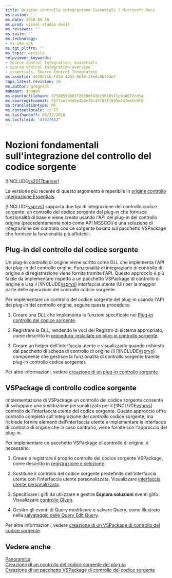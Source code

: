 ```yaml
---
title: Origine controllo integrazione Essentials | Microsoft Docs
ms.custom: ''
ms.date: 2018-06-30
ms.prod: visual-studio-dev14
ms.reviewer: ''
ms.suite: ''
ms.technology:
- vs-ide-sdk
ms.tgt_pltfrm: ''
ms.topic: article
helpviewer_keywords:
- Source Control Integration, essentials
- Source Control Integration,overview
- essentials, Source Control Integration
ms.assetid: 442057cb-fd54-4283-96f8-2f6dc8bf2de7
caps.latest.revision: 10
ms.author: gregvanl
manager: ghogen
ms.openlocfilehash: 37508599b01f2639df416c56181f1c9b8672cd5a
ms.sourcegitcommit: 55f7ce2d5d2e458e35c45787f1935b237ee5c9f8
ms.translationtype: MT
ms.contentlocale: it-IT
ms.lasthandoff: 08/22/2018
ms.locfileid: "47527652"
---
```

# <a name="source-control-integration-essentials"></a>Nozioni fondamentali sull'integrazione del controllo del codice sorgente
[!INCLUDE[vs2017banner](../../includes/vs2017banner.md)]

La versione più recente di questo argomento è reperibile in [origine controllo integrazione Essentials](https://docs.microsoft.com/visualstudio/extensibility/internals/source-control-integration-essentials).  
  
[!INCLUDE[vsprvs](../../includes/vsprvs-md.md)] supporta due tipi di integrazione del controllo codice sorgente: un controllo del codice sorgente del plug-in che fornisce funzionalità di base e viene creato usando l'API dei plug-in del controllo origine (precedentemente noto come API MSSCCI) e una soluzione di integrazione del controllo codice sorgente basato sul pacchetto VSPackage che fornisce la funzionalità più affidabili.  
  
## <a name="source-control-plug-in"></a>Plug-in del controllo del codice sorgente  
 Un plug-in controllo di origine viene scritto come DLL che implementa l'API dei plug-in del controllo origine. Funzionalità di integrazione di controllo di origine e di registrazione viene fornita tramite l'API. Questo approccio è più facile da implementare rispetto a un pacchetto VSPackage di controllo di origine e Usa il [!INCLUDE[vsprvs](../../includes/vsprvs-md.md)] interfaccia utente (UI) per la maggior parte delle operazioni del controllo codice sorgente.  
  
 Per implementare un controllo del codice sorgente del plug-in usando l'API dei plug-in del controllo origine, seguire questa procedura:  
  
1.  Creare una DLL che implementa le funzioni specificate nei [Plug-in controllo del codice sorgente](../../extensibility/source-control-plug-ins.md).  
  
2.  Registrare la DLL, rendendo le voci del Registro di sistema appropriato, come descritto in [procedura: installare un plug-in controllo sorgente](../../extensibility/internals/how-to-install-a-source-control-plug-in.md).  
  
3.  Creare un helper dell'interfaccia utente e visualizzarlo quando richiesto dal pacchetto di scheda di controllo di origine (il [!INCLUDE[vsprvs](../../includes/vsprvs-md.md)] componente che gestisce la funzionalità di controllo sorgente tramite plug-in controllo codice sorgente).  
  
 Per altre informazioni, vedere [creazione di un plug-in controllo sorgente](../../extensibility/internals/creating-a-source-control-plug-in.md).  
  
## <a name="source-control-vspackage"></a>VSPackage di controllo codice sorgente  
 Implementazione di VSPackage un controllo del codice sorgente consente di sviluppare una sostituzione personalizzata per il [!INCLUDE[vsprvs](../../includes/vsprvs-md.md)] controllo dell'interfaccia utente del codice sorgente. Questo approccio offre controllo completo sull'integrazione del controllo codice sorgente, ma richiede fornire elementi dell'interfaccia utente e implementare le interfacce di controllo di origine che in caso contrario, viene fornite con l'approccio del plug-in.  
  
 Per implementare un pacchetto VSPackage di controllo di origine, è necessario:  
  
1.  Creare e registrare il proprio controllo del codice sorgente VSPackage, come descritto in [registrazione e selezione](../../extensibility/internals/registration-and-selection-source-control-vspackage.md).  
  
2.  Sostituire il controllo del codice sorgente predefinite dell'interfaccia utente con l'interfaccia utente personalizzata. Visualizzare [interfaccia utente personalizzata](../../extensibility/internals/custom-user-interface-source-control-vspackage.md).  
  
3.  Specificare i glifi da utilizzare e gestire **Esplora soluzioni** eventi glifo. Visualizzare [controllo Glyph](../../extensibility/internals/glyph-control-source-control-vspackage.md).  
  
4.  Gestire gli eventi di Query modificare e salvare Query, come illustrato nella [salvataggio delle Query Edit Query](../../extensibility/internals/query-edit-query-save-source-control-vspackage.md).  
  
 Per altre informazioni, vedere [creazione di un VSPackage di controllo del codice sorgente](../../extensibility/internals/creating-a-source-control-vspackage.md).  
  
## <a name="see-also"></a>Vedere anche  
 [Panoramica](../../extensibility/internals/source-control-integration-overview.md)   
 [Creazione di un controllo del codice sorgente del plug-in](../../extensibility/internals/creating-a-source-control-plug-in.md)   
 [Creazione di un pacchetto VSPackage di controllo del codice sorgente](../../extensibility/internals/creating-a-source-control-vspackage.md)


